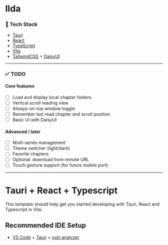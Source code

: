 # Ilda

### 🧪 Tech Stack

- [Tauri](https://tauri.app/)
- [React](https://reactjs.org/)
- [TypeScript](https://www.typescriptlang.org/)
- [Vite](https://vitejs.dev/)
- [TailwindCSS](https://tailwindcss.com/) + [DaisyUI](https://daisyui.com/)

---

### ✅ TODO

#### Core features

- [ ] Load and display local chapter folders
- [ ] Vertical scroll reading view
- [ ] Always-on-top window toggle
- [ ] Remember last read chapter and scroll position
- [ ] Basic UI with DaisyUI

#### Advanced / later

- [ ] Multi-series management
- [ ] Theme switcher (light/dark)
- [ ] Favorite chapters
- [ ] Optional: download from remote URL
- [ ] Touch gesture support (for future mobile port)

---

# Tauri + React + Typescript

This template should help get you started developing with Tauri, React and Typescript in Vite.

## Recommended IDE Setup

- [VS Code](https://code.visualstudio.com/) + [Tauri](https://marketplace.visualstudio.com/items?itemName=tauri-apps.tauri-vscode) + [rust-analyzer](https://marketplace.visualstudio.com/items?itemName=rust-lang.rust-analyzer)
